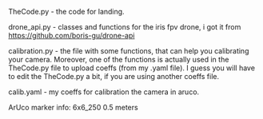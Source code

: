 TheCode.py - the code for landing.

drone_api.py - classes and functions for the iris fpv drone, i got it from https://github.com/boris-gu/drone-api

calibration.py - the file with some functions, that can help you calibrating your camera. Moreover, one of the functions is actually used in the TheCode.py file to upload coeffs (from my .yaml file).  I guess you will have to edit the TheCode.py a bit, if you are using another coeffs file.

calib.yaml - my coeffs for calibration the camera in aruco.

ArUco marker info: 6x6_250 0.5 meters
